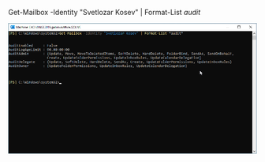 Get-Mailbox -Identity "Svetlozar Kosev" | Format-List *audit*

![Mailbox Audit](./Mailbox-Audit.png)

